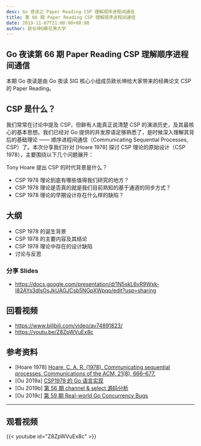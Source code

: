 ```yaml
---
desc: Go 夜读之 Paper Reading CSP 理解顺序进程间通信
title: 第 66 期 Paper Reading CSP 理解顺序进程间通信
date: 2019-11-07T21:00:00+08:00
author: 欧长坤@慕尼黑大学
---
```


## Go 夜读第 66 期 Paper Reading CSP 理解顺序进程间通信

本期 Go 夜读是由 Go 夜读 SIG 核心小组成员欧长坤给大家带来的经典论文 CSP 的 Paper Reading。

## CSP 是什么？

我们常常在讨论中提及 CSP，但鲜有人能真正说清楚 CSP 的演进历史，及其最核心的基本思想。我们已经对 Go 提供的并发原语足够熟悉了，是时候深入理解其背后的基础理论 —— 顺序进程间通信（Communicating Sequential Processes, CSP）了。本次分享我们针对 [Hoare 1978] 探讨 CSP 理论的原始设计（CSP 1978），主要围绕以下几个问题展开：

Tony Hoare 提出 CSP 的时代背景是什么？
- CSP 1978 理论到底有哪些值得我们研究的地方？
- CSP 1978 理论是否真的就是我们目前熟知的基于通道的同步方式？
- CSP 1978 理论的早期设计存在什么样的缺陷？

## 大纲

- CSP 1978 的诞生背景
- CSP 1978 的主要内容及其结论
- CSP 1978 理论中存在的设计缺陷
- 讨论与反思

### 分享 Slides 

- https://docs.google.com/presentation/d/1N5skL6vR9Wxk-I82AYs3dlsOsJkUAGJCsb5NGpXWpqo/edit?usp=sharing

## 回看视频

- https://www.bilibili.com/video/av74891823/
- https://youtu.be/Z8ZpWVuEx8c

## 参考资料

- [Hoare 1978] [Hoare, C. A. R. (1978). Communicating sequential processes. Communications of the ACM, 21(8), 666–677.](https://spinroot.com/courses/summer/Papers/hoare_1978.pdf)
- [Ou 2019a] [CSP1978 的 Go 语言实现](https://github.com/changkun/gobase/blob/master/csp/csp.go)
- [Ou 2019b] [第 56 期 channel & select 源码分析](https://github.com/developer-learning/night-reading-go/issues/450)
- [Ou 2019c] [第 59 期 Real-world Go Concurrency Bugs](https://github.com/developer-learning/night-reading-go/issues/464)


---

## 观看视频

{{< youtube id="Z8ZpWVuEx8c" >}}

